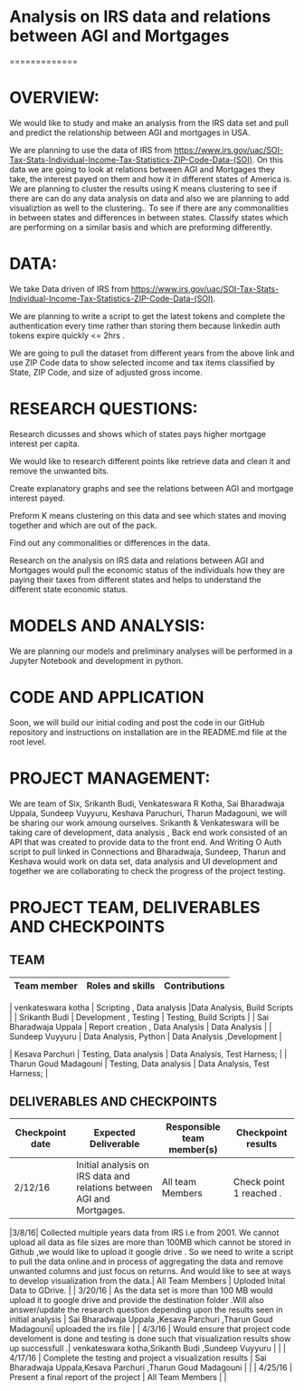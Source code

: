 ﻿
# Analysis on IRS data and relations between AGI and Mortgages
=============



# OVERVIEW:



We would like to study and make an analysis from the IRS data set and pull and predict the relationship between AGI and mortgages in USA.

We are planning to use the data of IRS from https://www.irs.gov/uac/SOI-Tax-Stats-Individual-Income-Tax-Statistics-ZIP-Code-Data-(SOI). On this data we are going to look at relations between AGI and Mortgages they take, the interest payed on them and how it in different states of America is. We are planning to cluster the results using K means clustering to see if there are can do any data analysis on data and also we are planning to add visualiztion as well to the clustering.. To see if there are any commonalities in between states and differences in between states. Classify states which are performing on a similar basis and which are preforming differently.





# DATA:

We take Data driven of IRS from https://www.irs.gov/uac/SOI-Tax-Stats-Individual-Income-Tax-Statistics-ZIP-Code-Data-(SOI). 

We are planning to write a script to get the latest tokens and complete the authentication every time rather than storing them because linkedin auth tokens expire quickly <= 2hrs .

We are going to pull the dataset from different years from the above link and use ZIP Code data to show selected income and tax items classified by State, ZIP Code, and size of adjusted gross income.









# RESEARCH QUESTIONS:


Research dicusses and shows which of states pays higher mortgage interest per capita.

We would like to research different points like retrieve data and clean it and remove the unwanted bits.

Create explanatory graphs and see the relations between AGI and mortgage interest payed.

Preform K means clustering on this data and see which states and moving together and which are out of the pack. 

Find out any commonalities or differences in the data.



Research on the analysis on IRS data and relations between AGI and Mortgages would pull the economic status of the individuals how they are paying their taxes from different states and helps to understand the different state economic status.







# MODELS AND ANALYSIS:



We are planning our models and preliminary analyses will be performed in a Jupyter Notebook and development in python.

 







# CODE AND APPLICATION



Soon, we will build our initial coding and post the code in our GitHub repository and instructions on installation are in the README.md file at the root level.





# PROJECT MANAGEMENT:



We are team of Six, Srikanth Budi, Venkateswara R Kotha, Sai Bharadwaja Uppala, Sundeep Vuyyuru, Keshava Paruchuri, Tharun Madagouni, we will be sharing our work amoung ourselves. Srikanth & Venkateswara will be taking care of development, data analysis , Back end work consisted of an API that was created to provide data to the front end. And Writing O Auth script to pull linked in Connections and Bharadwaja, Sundeep, Tharun and Keshava would work on data set, data analysis and UI development and together we are collaborating to check the progress of the project testing. 



# PROJECT TEAM, DELIVERABLES AND CHECKPOINTS





## TEAM 



| Team member | Roles and skills | Contributions |
|-------------|-------------------------|---------------------------------------------|

| venkateswara kotha | Scripting , Data analysis |Data Analysis, Build Scripts |
| Srikanth Budi | Development , Testing | Testing, Build Scripts |
| Sai Bharadwaja Uppala | Report creation , Data Analysis  |  Data Analysis  |
| Sundeep Vuyyuru | Data Analysis, Python |  Data Analysis ,Development   |


| Kesava Parchuri | Testing, Data analysis | Data Analysis, Test Harness; |
| Tharun Goud Madagouni | Testing, Data analysis | Data Analysis, Test Harness; |

## DELIVERABLES AND CHECKPOINTS


| Checkpoint date | Expected Deliverable                                                          | Responsible team member(s) | Checkpoint results                                                                                                                  |
|---------------|-------------------------------------------------------------------------------|----------------------------|-------------------------------------------------------------------------------------------------------------------------------------|
|2/12/16| Initial analysis on IRS data and relations between AGI and Mortgages.  | All team Members   | Check point 1 reached . |

|3/8/16|  Collected multiple years data from IRS i.e from 2001. We cannot upload all data as file sizes are more than 100MB which cannot be stored in Github  ,we would like to upload it google drive . So we need to write a script to pull the data online.and in process of aggregating the data and remove unwanted columns and just focus on returns. And would like to see at ways to develop visualization from the data.| All Team Members |  Uploded Inital Data to GDrive. |
| 3/20/16 | As the data set is more than 100 MB would upload it to google drive and provide the destination folder .Will also answer/update the research question depending upon the results seen in initial analysis |  Sai Bharadwaja Uppala ,Kesava Parchuri ,Tharun Goud Madagouni|  uploaded the irs file  |
| 4/3/16 | Would ensure that project code develoment is done and testing is done such that visualization results show up successfull .| venkateswara kotha,Srikanth Budi ,Sundeep Vuyyuru  |                      |
| 4/17/16 | Complete the testing and project a visualization results    |  Sai Bharadwaja Uppala,Kesava Parchuri ,Tharun Goud Madagouni  |           |
| 4/25/16 | Present a final report of the project  | All Team Members |           |











